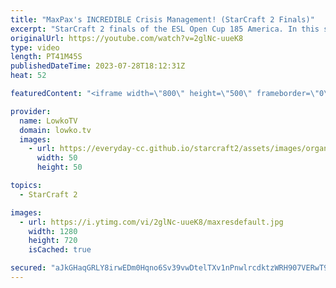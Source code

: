```yaml
---
title: "MaxPax's INCREDIBLE Crisis Management! (StarCraft 2 Finals)"
excerpt: "StarCraft 2 finals of the ESL Open Cup 185 America. In this series between Solar and MaxPax, we see MaxPax performing incredibly well. His Blink Stalker control and his crisis management in particular are looking absolute best in the world. Support my work: https://patreon.com/lowkotv Lowko Merch: https://lowko.shop"
originalUrl: https://youtube.com/watch?v=2glNc-uueK8
type: video
length: PT41M45S
publishedDateTime: 2023-07-28T18:12:31Z
heat: 52

featuredContent: "<iframe width=\"800\" height=\"500\" frameborder=\"0\" src=\"https://www.youtube.com/embed/2glNc-uueK8\" allow=\"accelerometer; autoplay; encrypted-media; gyroscope; picture-in-picture\" allowfullscreen></iframe>"

provider:
  name: LowkoTV
  domain: lowko.tv
  images:
    - url: https://everyday-cc.github.io/starcraft2/assets/images/organizations/lowko.tv-50x50.jpg
      width: 50
      height: 50

topics:
  - StarCraft 2

images:
  - url: https://i.ytimg.com/vi/2glNc-uueK8/maxresdefault.jpg
    width: 1280
    height: 720
    isCached: true

secured: "aJkGHaqGRLY8irwEDm0Hqno6Sv39vwDtelTXv1nPnwlrcdktzWRH907VERwT9c1/bt5RBs/cNopJGHMhQXrynt/dItXBlG/9rPs9okG0H/iLSUc7PS4ismv67c/7PuW9vQdHrIvA1YyeMUS1uP+32qSrWADGAQvY3WtidvfZwpcYtKyzmtMDX5yVBE2wX5SA8/aYEeuW2TEPHRQp1DxwOiFz8IZYjfwaF+znrEQefW14JxFMbHMPcDCVFg51mWXEv6JMb6pHUxp3uXwsKPzxSDuGnjg1oonuCOETwcX9R5pqfWXtrwbJ7jHbVPHSJErLObpromZDIgsNysH7C6ff1ogtgAtsi6ar9gWfhpwLsQ4vBRhK5hgDFoZys/R/Dp8xlOpLMRKcUscGa7zvLJoIavFMr8fIm+1dQAJmw2wmLgc=;4+7py1ee61acFNKEpm6uQg=="
---
```


